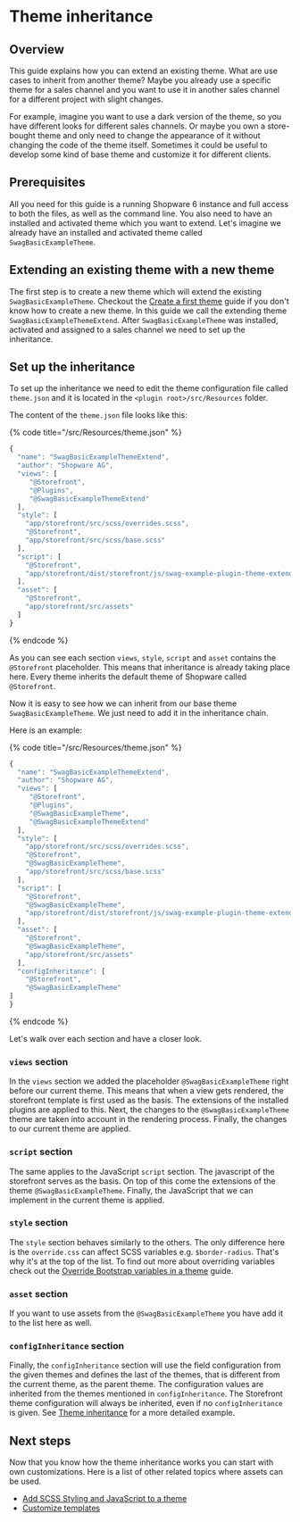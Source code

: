 # Theme inheritance

## Overview

This guide explains how you can extend an existing theme. What are use cases to inherit from another theme? Maybe you already use a specific theme for a sales channel and you want to use it in another sales channel for a different project with slight changes.

For example, imagine you want to use a dark version of the theme, so you have different looks for different sales channels. Or maybe you own a store-bought theme and only need to change the appearance of it without changing the code of the theme itself. Sometimes it could be useful to develop some kind of base theme and customize it for different clients.

## Prerequisites

All you need for this guide is a running Shopware 6 instance and full access to both the files, as well as the command line. You also need to have an installed and activated theme which you want to extend. Let's imagine we already have an installed and activated theme called `SwagBasicExampleTheme`.

## Extending an existing theme with a new theme

The first step is to create a new theme which will extend the existing `SwagBasicExampleTheme`. Checkout the [Create a first theme](create-a-theme.md) guide if you don't know how to create a new theme. In this guide we call the extending theme `SwagBasicExampleThemeExtend`. After `SwagBasicExampleTheme` was installed, activated and assigned to a sales channel we need to set up the inheritance.

## Set up the inheritance

To set up the inheritance we need to edit the theme configuration file called `theme.json` and it is located in the `<plugin root>/src/Resources` folder.

The content of the `theme.json` file looks like this:

{% code title="<plugin root>/src/Resources/theme.json" %}
```javascript
{
  "name": "SwagBasicExampleThemeExtend",
  "author": "Shopware AG",
  "views": [
     "@Storefront",
     "@Plugins",
     "@SwagBasicExampleThemeExtend"
  ],
  "style": [
    "app/storefront/src/scss/overrides.scss",
    "@Storefront",
    "app/storefront/src/scss/base.scss"
  ],
  "script": [
    "@Storefront",
    "app/storefront/dist/storefront/js/swag-example-plugin-theme-extended.js"
  ],
  "asset": [
    "@Storefront",
    "app/storefront/src/assets"
  ]
}
```
{% endcode %}

As you can see each section `views`, `style`, `script` and `asset` contains the `@Storefront` placeholder. This means that inheritance is already taking place here. Every theme inherits the default theme of Shopware called `@Storefront`.

Now it is easy to see how we can inherit from our base theme `SwagBasicExampleTheme`. We just need to add it in the inheritance chain.

Here is an example:

{% code title="<plugin root>/src/Resources/theme.json" %}
```javascript
{
  "name": "SwagBasicExampleThemeExtend",
  "author": "Shopware AG",
  "views": [
     "@Storefront",
     "@Plugins",
     "@SwagBasicExampleTheme",
     "@SwagBasicExampleThemeExtend"
  ],
  "style": [
    "app/storefront/src/scss/overrides.scss",
    "@Storefront",
    "@SwagBasicExampleTheme",
    "app/storefront/src/scss/base.scss"
  ],
  "script": [
    "@Storefront",
    "@SwagBasicExampleTheme",
    "app/storefront/dist/storefront/js/swag-example-plugin-theme-extended.js"
  ],
  "asset": [
    "@Storefront",
    "@SwagBasicExampleTheme",
    "app/storefront/src/assets"
  ],
  "configInheritance": [
    "@Storefront",
    "@SwagBasicExampleTheme"
]
}
```
{% endcode %}

Let's walk over each section and have a closer look.

### `views` section
In the `views` section we added the placeholder `@SwagBasicExampleTheme` right before our current theme. This means that when a view gets rendered, the storefront template is first used as the basis. The extensions of the installed plugins are applied to this. Next, the changes to the `@SwagBasicExampleTheme` theme are taken into account in the rendering process. Finally, the changes to our current theme are applied.

### `script` section
The same applies to the JavaScript `script` section. The javascript of the storefront serves as the basis. On top of this come the extensions of the theme `@SwagBasicExampleTheme`. Finally, the JavaScript that we can implement in the current theme is applied.

### `style` section
The `style` section behaves similarly to the others. The only difference here is the `override.css` can affect SCSS variables e.g. `$border-radius`. That's why it's at the top of the list. To find out more about overriding variables check out the [Override Bootstrap variables in a theme](override-bootstrap-variables-in-a-theme.md) guide.

### `asset` section
If you want to use assets from the `@SwagBasicExampleTheme` you have add it to the list here as well.

### `configInheritance` section
Finally, the `configInheritance` section will use the field configuration from the given themes and defines the last of the themes, that is different from the current theme, as the parent theme. The configuration values are inherited from the themes mentioned in `configInheritance`. The Storefront theme configuration will always be inherited, even if no `configInheritance` is given. See [Theme inheritance](../themes/theme-inheritance-configuration.md) for a more detailed example.

## Next steps

Now that you know how the theme inheritance works you can start with own customizations. Here is a list of other related topics where assets can be used.

* [Add SCSS Styling and JavaScript to a theme](add-css-js-to-theme.md)
* [Customize templates](../plugins/storefront/customize-templates.md)

